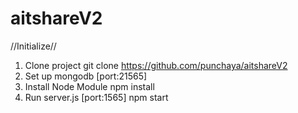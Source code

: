# aitshareV2
//Initialize//
1. Clone project 
    git clone https://github.com/punchaya/aitshareV2
2. Set up mongodb [port:21565]
3. Install Node Module
    npm install
4. Run server.js [port:1565] 
    npm start
